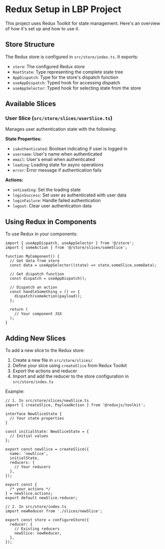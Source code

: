 # Redux Setup in LBP Project

This project uses Redux Toolkit for state management. Here's an overview of how it's set up and how to use it.

## Store Structure

The Redux store is configured in `src/store/index.ts`. It exports:

- `store`: The configured Redux store
- `RootState`: Type representing the complete state tree
- `AppDispatch`: Type for the store's dispatch function
- `useAppDispatch`: Typed hook for accessing dispatch
- `useAppSelector`: Typed hook for selecting state from the store

## Available Slices

### User Slice (`src/store/slices/userSlice.ts`)

Manages user authentication state with the following:

**State Properties:**

- `isAuthenticated`: Boolean indicating if user is logged in
- `username`: User's name when authenticated
- `email`: User's email when authenticated
- `loading`: Loading state for async operations
- `error`: Error message if authentication fails

**Actions:**

- `setLoading`: Set the loading state
- `loginSuccess`: Set user as authenticated with user data
- `loginFailure`: Handle failed authentication
- `logout`: Clear user authentication data

## Using Redux in Components

To use Redux in your components:

```tsx
import { useAppDispatch, useAppSelector } from '@/store';
import { someAction } from '@/store/slices/someSlice';

function MyComponent() {
  // Get data from store
  const data = useAppSelector((state) => state.someSlice.someData);

  // Get dispatch function
  const dispatch = useAppDispatch();

  // Dispatch an action
  const handleSomething = () => {
    dispatch(someAction(payload));
  };

  return (
    // Your component JSX
  );
}
```

## Adding New Slices

To add a new slice to the Redux store:

1. Create a new file in `src/store/slices/`
2. Define your slice using `createSlice` from Redux Toolkit
3. Export the actions and reducer
4. Import and add the reducer to the store configuration in `src/store/index.ts`

Example:

```tsx
// 1. In src/store/slices/newSlice.ts
import { createSlice, PayloadAction } from '@reduxjs/toolkit';

interface NewSliceState {
  // Your state properties
}

const initialState: NewSliceState = {
  // Initial values
};

export const newSlice = createSlice({
  name: 'newSlice',
  initialState,
  reducers: {
    // Your reducers
  },
});

export const {
  /* your actions */
} = newSlice.actions;
export default newSlice.reducer;

// 2. In src/store/index.ts
import newReducer from './slices/newSlice';

export const store = configureStore({
  reducer: {
    // Existing reducers
    newSlice: newReducer,
  },
});
```
